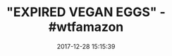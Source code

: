 ---
title: '"EXPIRED VEGAN EGGS" - #wtfamazon'
name: 'Follow Your Heart Egg Vegan, 4 oz'
date: '2017-12-28 15:15:39'
buy_now: >-
  https://www.amazon.com/Follow-Your-Heart-Egg-Vegan/dp/B016V9W6QE?SubscriptionId=AKIAIA5RBQIWQVTCUEUQ&tag=coldcutdeals-20&linkCode=xm2&camp=2025&creative=165953&creativeASIN=B016V9W6QE
description_markdown: |+
  Follow Your Heart Egg Vegan, 4 oz

    - Gluten-free and Non-GMO, Effervesce combines Authenticity and Quality with Elegance and Prestige

tweet_id_str: '946399250539302913'
price: $9.55
you_save: ''
asin: B016V9W6QE
image: 'https://images-na.ssl-images-amazon.com/images/I/51oIqM99opL.jpg'

---